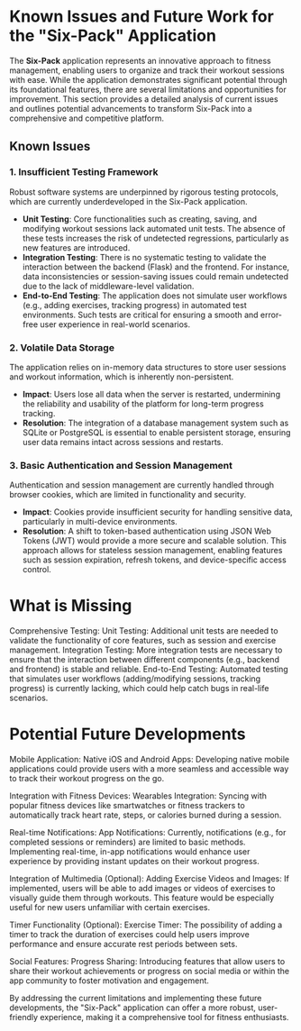# Known Issues and Future Work for the "Six-Pack" Application

The **Six-Pack** application represents an innovative approach to fitness management, enabling users to organize and track their workout sessions with ease. While the application demonstrates significant potential through its foundational features, there are several limitations and opportunities for improvement. This section provides a detailed analysis of current issues and outlines potential advancements to transform Six-Pack into a comprehensive and competitive platform.


## Known Issues

### 1. Insufficient Testing Framework
Robust software systems are underpinned by rigorous testing protocols, which are currently underdeveloped in the Six-Pack application.

- **Unit Testing**: Core functionalities such as creating, saving, and modifying workout sessions lack automated unit tests. The absence of these tests increases the risk of undetected regressions, particularly as new features are introduced.
- **Integration Testing**: There is no systematic testing to validate the interaction between the backend (Flask) and the frontend. For instance, data inconsistencies or session-saving issues could remain undetected due to the lack of middleware-level validation.
- **End-to-End Testing**: The application does not simulate user workflows (e.g., adding exercises, tracking progress) in automated test environments. Such tests are critical for ensuring a smooth and error-free user experience in real-world scenarios.


### 2. Volatile Data Storage
The application relies on in-memory data structures to store user sessions and workout information, which is inherently non-persistent.

- **Impact**: Users lose all data when the server is restarted, undermining the reliability and usability of the platform for long-term progress tracking.
- **Resolution**: The integration of a database management system such as SQLite or PostgreSQL is essential to enable persistent storage, ensuring user data remains intact across sessions and restarts.


### 3. Basic Authentication and Session Management
Authentication and session management are currently handled through browser cookies, which are limited in functionality and security.

- **Impact**: Cookies provide insufficient security for handling sensitive data, particularly in multi-device environments.
- **Resolution**: A shift to token-based authentication using JSON Web Tokens (JWT) would provide a more secure and scalable solution. This approach allows for stateless session management, enabling features such as session expiration, refresh tokens, and device-specific access control.



# What is Missing

Comprehensive Testing:
Unit Testing: Additional unit tests are needed to validate the functionality of core features, such as session and exercise management.
Integration Testing: More integration tests are necessary to ensure that the interaction between different components (e.g., backend and frontend) is stable and reliable.
End-to-End Testing: Automated testing that simulates user workflows (adding/modifying sessions, tracking progress) is currently lacking, which could help catch bugs in real-life scenarios.

# Potential Future Developments

Mobile Application:
Native iOS and Android Apps: Developing native mobile applications could provide users with a more seamless and accessible way to track their workout progress on the go.

Integration with Fitness Devices:
Wearables Integration: Syncing with popular fitness devices like smartwatches or fitness trackers to automatically track heart rate, steps, or calories burned during a session.

Real-time Notifications:
App Notifications: Currently, notifications (e.g., for completed sessions or reminders) are limited to basic methods. Implementing real-time, in-app notifications would enhance user experience by providing instant updates on their workout progress.

Integration of Multimedia (Optional):
Adding Exercise Videos and Images: If implemented, users will be able to add images or videos of exercises to visually guide them through workouts. This feature would be especially useful for new users unfamiliar with certain exercises.

Timer Functionality (Optional):
Exercise Timer: The possibility of adding a timer to track the duration of exercises could help users improve performance and ensure accurate rest periods between sets.

Social Features:
Progress Sharing: Introducing features that allow users to share their workout achievements or progress on social media or within the app community to foster motivation and engagement.

By addressing the current limitations and implementing these future developments, the "Six-Pack" application can offer a more robust, user-friendly experience, making it a comprehensive tool for fitness enthusiasts.
